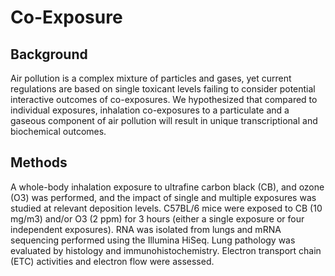 # Co-Exposure

## Background
Air pollution is a complex mixture of particles and gases, yet current regulations are based on single toxicant levels failing to consider potential interactive outcomes of co-exposures. We hypothesized that compared to individual exposures, inhalation co-exposures to a particulate and a gaseous component of air pollution will result in unique transcriptional and biochemical outcomes.

## Methods
A whole-body inhalation exposure to ultrafine carbon black (CB), and ozone (O3) was performed, and the impact of single and multiple exposures was studied at relevant deposition levels. C57BL/6 mice were exposed to CB (10 mg/m3) and/or O3 (2 ppm) for 3 hours (either a single exposure or four independent exposures). RNA was isolated from lungs and mRNA sequencing performed using the Illumina HiSeq. Lung pathology was evaluated by histology and immunohistochemistry. Electron transport chain (ETC) activities and electron flow were assessed.
